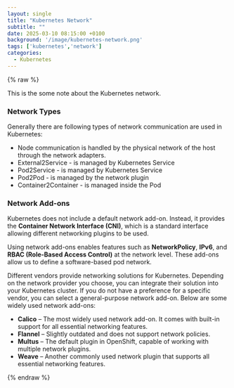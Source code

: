 ```yaml
---
layout: single
title: "Kubernetes Network"
subtitle: ""
date: 2025-03-10 08:15:00 +0100
background: '/image/kubernetes-network.png'
tags: ['kubernetes','network']
categories:
  - Kubernetes
---
```


{% raw %}

This is the some note about the Kubernetes network.

### Network Types
Generally there are following types of network communication are used in Kubernetes:
- Node communication is handled by the physical network of the host through the network adapters.
- External2Service - is managed by Kubernetes Service
- Pod2Service - is managed by Kubernetes Service
- Pod2Pod - is managed by the network plugin
- Container2Container - is managed inside the Pod



### Network Add-ons  
Kubernetes does not include a default network add-on. Instead, it provides the **Container Network Interface (CNI)**, which is a standard interface allowing different networking plugins to be used.  

Using network add-ons enables features such as **NetworkPolicy**, **IPv6**, and **RBAC (Role-Based Access Control)** at the network level. These add-ons allow us to define a software-based pod network.  

Different vendors provide networking solutions for Kubernetes. Depending on the network provider you choose, you can integrate their solution into your Kubernetes cluster. If you do not have a preference for a specific vendor, you can select a general-purpose network add-on. Below are some widely used network add-ons:  

- **Calico** – The most widely used network add-on. It comes with built-in support for all essential networking features.  
- **Flannel** – Slightly outdated and does not support network policies.  
- **Multus** – The default plugin in OpenShift, capable of working with multiple network plugins.  
- **Weave** – Another commonly used network plugin that supports all essential networking features.  




{% endraw %}

